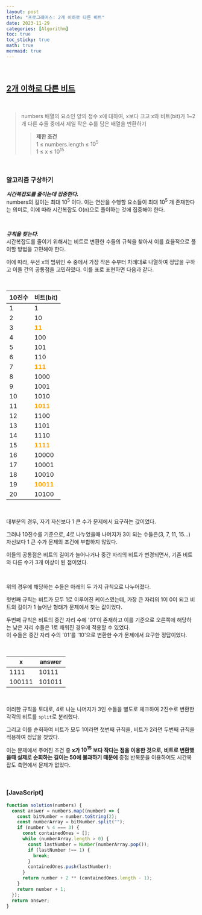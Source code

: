 ```yaml
---
layout: post
title: "프로그래머스: 2개 이하로 다른 비트"
date: 2023-11-29
categories: [Algorithm]
toc: true
toc_sticky: true
math: true
mermaid: true
---
```


<br>

## [**2개 이하로 다른 비트**](https://school.programmers.co.kr/learn/courses/30/lessons/77885)

<br>

> numbers 배열의 요소인 양의 정수 x에 대하여, x보다 크고 x와 비트(bit)가 1~2개 다른 수들 중에서 제일 작은 수를 담은 배열을 반환하기
>
> > **제한 조건**  
> > 1 ≤ numbers.length ≤ $10^5$  
> > 1 ≤ x ≤ $10^{15}$

<br>

### **알고리즘 구상하기**

**_시간복잡도를 줄이는데 집중한다._**  
 numbers의 길이는 최대 $10^5$ 이다. 이는 연산을 수행할 요소들이 최대 $10^5$ 개 존재한다는 의미로, 이에 따라 시간복잡도 O(n)으로 풀이하는 것에 집중해야 한다.

<br>

**_규칙을 찾는다._**  
 시간복잡도를 줄이기 위해서는 비트로 변환한 수들의 규칙을 찾아서 이를 효율적으로 풀이할 방법을 고민해야 한다.

이에 따라, 우선 x의 범위인 수 중에서 가장 작은 수부터 차례대로 나열하여 정답을 구하고 이들 간의 공통점을 고민하였다. 이를 표로 표현하면 다음과 같다.

<br>

| 10진수 | 비트(bit)                                   |
| ------ | ------------------------------------------- |
| 1      | 1                                           |
| 2      | 10                                          |
| 3      | <span style="color:orange">**11**</span>    |
| 4      | 100                                         |
| 5      | 101                                         |
| 6      | 110                                         |
| 7      | <span style="color:orange">**111**</span>   |
| 8      | 1000                                        |
| 9      | 1001                                        |
| 10     | 1010                                        |
| 11     | <span style="color:orange">**1011**</span>  |
| 12     | 1100                                        |
| 13     | 1101                                        |
| 14     | 1110                                        |
| 15     | <span style="color:orange">**1111**</span>  |
| 16     | 10000                                       |
| 17     | 10001                                       |
| 18     | 10010                                       |
| 19     | <span style="color:orange">**10011**</span> |
| 20     | 10100                                       |

<br>

대부분의 경우, 자기 자신보다 1 큰 수가 문제에서 요구하는 값이었다.

그러나 10진수를 기준으로, 4로 나누었을때 나머지가 3이 되는 수들은(3, 7, 11, 15...) 자신보다 1 큰 수가 문제의 조건에 부합하지 않았다.

이들의 공통점은 비트의 길이가 늘어나거나 중간 자리의 비트가 변경되면서, 기존 비트와 다른 수가 3개 이상이 된 점이었다.

<br>

위의 경우에 해당하는 수들은 아래의 두 가지 규칙으로 나누어졌다.

첫번째 규칙는 비트가 모두 1로 이루어진 케이스였는데, 가장 큰 자리의 1이 0이 되고 비트의 길이가 1 늘어난 형태가 문제에서 찾는 값이었다.

두번째 규칙은 비트의 중간 자리 수에 '01'이 존재하고 이를 기준으로 오른쪽에 해당하는 낮은 자리 수들은 1로 채워진 경우에 적용할 수 있었다.  
이 수들은 중간 자리 수의 '01'를 '10'으로 변환한 수가 문제에서 요구한 정답이었다.

<br>

| x      | answer |
| ------ | ------ |
| 1111   | 10111  |
| 100111 | 101011 |

<br>

이러한 규칙을 토대로, 4로 나눈 나머지가 3인 수들을 별도로 체크하여 2진수로 변환한 각각의 비트를 `split`로 분리했다.

그리고 이를 순회하여 비트가 모두 1이라면 첫번째 규칙을, 비트가 2라면 두번째 규칙을 적용하여 정답을 찾았다.

이는 문제에서 주어진 조건 중 **x가 $10^{15}$ 보다 작다는 점을 이용한 것으로, 비트로 변환했을때 실제로 순회하는 길이는 50에 불과하기 때문에** 중첩 반복문을 이용하여도 시간복잡도 측면에서 문제가 없었다.

<br>

### [JavaScript]

```javascript
function solution(numbers) {
  const answer = numbers.map((number) => {
    const bitNumber = number.toString(2);
    const numberArray = bitNumber.split("");
    if (number % 4 === 3) {
      const containedOnes = [];
      while (numberArray.length > 0) {
        const lastNumber = Number(numberArray.pop());
        if (lastNumber !== 1) {
          break;
        }
        containedOnes.push(lastNumber);
      }
      return number + 2 ** (containedOnes.length - 1);
    }
    return number + 1;
  });
  return answer;
}
```

<br>
